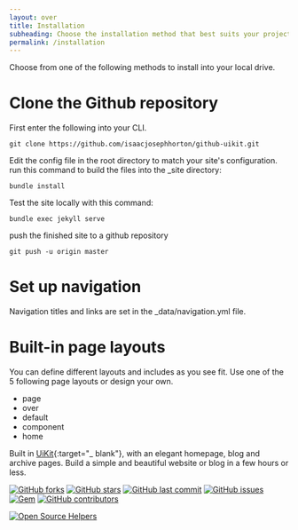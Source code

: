 ```yaml
---
layout: over
title: Installation
subheading: Choose the installation method that best suits your project.
permalink: /installation
---
```


Choose from one of the following methods to install into your local drive.
# Clone the Github repository
First enter the following into your CLI.
```
git clone https://github.com/isaacjosephhorton/github-uikit.git
```
Edit the config file in the root directory to match your site's configuration.
run this command to build the files into the \_site directory:
```
bundle install
```
Test the site locally with this command:
```
bundle exec jekyll serve
```
push the finished site to a github repository
```
git push -u origin master
```

# Set up navigation
Navigation titles and links are set in the \_data/navigation.yml file.

# Built-in page layouts
You can define different layouts and includes as you see fit.
Use one of the 5 following page layouts or design your own.
* page
* over
* default
* component
* home

Built in [UiKit](https://getuikit.com/){:target="_ blank"}, with an elegant homepage, blog and archive pages. Build a simple and beautiful website or blog in a few hours or less.

[![GitHub forks](https://img.shields.io/github/forks/isaacjosephhorton/github-uikit.svg?style=for-the-badge&label=Fork)](https://github.com/isaacjosephhorton/github-uikit/fork/)
[![GitHub stars](https://img.shields.io/github/stars/isaacjosephhorton/github-uikit.svg?style=for-the-badge&label=Stars)](https://github.com/isaacjosephhorton/github-uikit/stargazers)
[![GitHub last commit](https://img.shields.io/github/last-commit/isaacjosephhorton/github-uikit.svg?style=for-the-badge)](https://github.com/isaacjosephhorton/github-uikit/commits/master)
[![GitHub issues](https://img.shields.io/github/issues-raw/isaacjosephhorton/github-uikit.svg?style=for-the-badge)](https://github.com/isaacjosephhorton/github-uikit/issues?q=is%3Aissue+is%3Aopen+sort%3Aupdated-desc)
[![Gem](https://img.shields.io/gem/dt/github-uikit?label=Gem&style=for-the-badge)](https://rubygems.org/gems/github-uikit)
[![GitHub contributors](https://img.shields.io/github/contributors/isaacjosephhorton/github-uikit.svg?style=for-the-badge)](https://github.com/isaacjosephhorton/github-uikit/graphs/contributors)


[![Open Source Helpers](https://www.codetriage.com/isaacjosephhorton/github-uikit/badges/users.svg)](https://www.codetriage.com/isaacjosephhorton/github-uikit)
